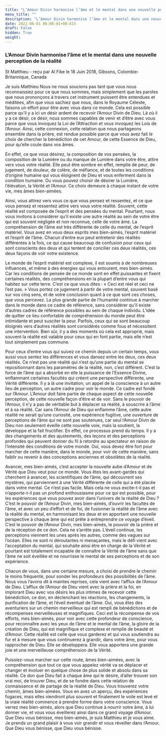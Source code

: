 ```yaml
---
title: "L’Amour Divin harmonise l’âme et le mental dans une nouvelle perception de la réalité"
menu_title: ""
description: "L’Amour Divin harmonise l’âme et le mental dans une nouvelle perception de la réalité"
date: 2022-06-01 06:00:01+00:415
draft: False
hidden: True
weight:
---
```

### L’Amour Divin harmonise l’âme et le mental dans une nouvelle perception de la réalité

St Matthieu - reçu par Al Fike le 18 Juin 2018, Gibsons, Colombie-Britannique, Canada

Je suis Matthieu Nous ne nous soucions pas tant que vous nous reconnaissiez pour ce que nous sommes, mais simplement que les paroles que nous prononçons à travers cet instrument puissent être entendues et méditées, afin que vous sachiez que nous, dans le Royaume Céleste, faisons un effort pour être avec vous dans ce monde. Cela est possible parce qu’il y a ici un désir ardent de recevoir l’Amour Divin de Dieu. Là où il y a ce désir, ce désir, nous sommes capables de venir et d’être avec vous parce que vous invoquez la Loi de l’Attraction et vous invoquez les Lois de l’Amour. Ainsi, cette connexion, cette relation que nous partageons ensemble dans la prière, est rendue possible parce que vous avez fait le choix de chercher la bénédiction de cet Amour, de cette Essence de Dieu, pour qu’elle coule dans vos âmes.

En effet, ce que vous désirez, la composition de vos pensées, la composition de la Lumière ou du manque de Lumière dans votre être, attire vers vous votre réalité. Elle peut être sombre en effet, remplie de peur, de jugement, de douleur, de colère, de méfiance, et de toutes les conditions d’origine humaine qui vous éloignent de Dieu et vous enferment dans la condition humaine. Ou vous pouvez choisir de désirer la Lumière, l’élévation, la Vérité et l’Amour. Ce choix demeure à chaque instant de votre vie, mes âmes bien-aimées.

Ainsi, vous attirez vers vous ce que vous pensez et ressentez, et ce que vous pensez et ressentez attire vers vous votre réalité. Souvent, cette réalité est composée de l’esprit et des pensées du mental. Pourtant, nous vous invitons à considérer qu’il existe une autre réalité au sein de votre être qui est souvent négligée et non reconnue, celle de votre âme. La compréhension de l’âme est très différente de celle du mental, de l’esprit matériel. Vous avez en vous deux esprits mes bien-aimés, l’esprit matériel et l’esprit de l’âme. Chacun d’entre eux peut entretenir des réalités différentes à la fois, ce qui cause beaucoup de confusion pour ceux qui sont conscients des deux et qui tentent de concilier ces deux réalités, ces deux façons de voir votre existence.

Le monde de l’esprit matériel est complexe, il est soumis à de nombreuses influences, et même à des énergies qui vous entourent, mes bien-aimés. Car les conditions de pensée de ce monde sont en effet puissantes et fixent certaines réalités, des compréhensions en la plupart d’entre vous qui habitez sur cette terre. C’est ce que vous dites : « Ceci est réel et ceci ne l’est pas. » Vous portez ce jugement à partir de votre mental, souvent basé sur vos cinq sens, et de votre conclusion quant à ce que sont ces choses, que vous percevez. La plus grande partie de l’humanité continue à marcher dans le monde dans ce cadre de référence, sans considérer qu’il existe d’autres cadres de référence possibles au sein de chaque individu. L’idée de quitter ce lieu confortable de compréhension du monde peut être intimidante et peut susciter la peur. Parfois, ceux qui se sont beaucoup éloignés vers d’autres réalités sont considérés comme fous et nécessitent une intervention. Bien sûr, il y a des moments où cela est approprié, mais souvent la réalité est valable pour ceux qui en font partie, mais elle n’est tout simplement pas commune.

Pour ceux d’entre vous qui suivez ce chemin depuis un certain temps, vous aussi vous sentez les différences et vous dansez entre les deux, ces deux réalités. Ce n’est pas une réalité qui n’est qu’une partie du mental se repositionnant dans les paramètres de la réalité, non, c’est différent. C’est la force de l’âme qui a absorbé en elle la puissance de l’Essence Divine, enflammant certaines facultés qui créent une perspective différente, une Vérité différente. Il y a là une invitation, un appel de la conscience à un autre lieu de perception, un autre cadre pour voir le monde. Ce cadre est fondé sur l’Amour. L’Amour doit faire partie de chaque aspect de cette nouvelle perception, de cette nouvelle façon d’être et de voir. Sans le pouvoir de l’Amour, il n’y a pas de véritable but à déplacer sa réalité, à souscrire à l’âme et à sa réalité. Car sans l’Amour de Dieu qui enflamme l’âme, cette autre réalité ne serait qu’une curiosité, une expérience fugitive, une ouverture de perceptions de l’âme qui ne sont pas soutenues, car seul l’Amour Divin de Dieu non seulement éveille cette nouvelle voie, mais la soutient, la développe et la fait fructifier. En effet, ce processus prend du temps. Il y a des changements et des ajustements, des leçons et des perceptions profondes qui peuvent donner du fil à retordre au spectateur en raison de l’intensité des conditions de votre monde. Oui, vous devez être fort pour marcher de cette manière, dans le monde, pour voir de cette manière, sans faiblir ou revenir à des conceptions anciennes et obsolètes de la réalité.

Avancer, mes bien-aimés, c’est accepter la nouvelle aube d’Amour et de Vérité que Dieu veut pour ce monde. Vous êtes les avant-gardes qui cherchent à avancer, les scientifiques de l’âme, qui découvrent ses mystères, qui parviennent à une Vérité différente de celle qui a été placée dans votre mental. Ce n’est pas facile. Mais cela ne vous excite-t-il pas et n’apporte-t-il pas un profond enthousiasme pour ce qui est possible, pour les expériences que vous pouvez avoir dans l’univers de la réalité de Dieu ? C’est le pouvoir de l’Amour Divin, mes bien-aimés, d’ouvrir les facultés de l’âme, et avec un peu d’effort et de foi, de fusionner la réalité de l’âme avec la réalité du mental, en harmonisant les deux et en apportant une nouvelle perspective à chaque âme qui est prête à entreprendre ce voyage d’éveil. C’est le pouvoir de l’Amour Divin, mes bien-aimés, le pouvoir de la prière et de la réception de ce don. Cela ne s’arrête pas. L’éveil continue, les perceptions viennent les unes après les autres, comme des vagues sur l’océan. Elles ne sont ni déroutantes ni menaçantes, mais le défi vient avec l’acceptation du mental, qui souhaite ainsi être en charge de la Vérité et pourtant est totalement incapable de connaître la Vérité de l’âme sans que l’âme ne soit éveillée et ne nourrisse le mental de ses perceptions et de son expérience.

Chacun de vous, dans une certaine mesure, a choisi de prendre le chemin le moins fréquenté, pour sonder les profondeurs des possibilités de l’âme. Nous vous l’avons dit à maintes reprises, cela vient avec l’afflux de l’Amour de Dieu. L’afflux de l’Amour de Dieu vient avec la prière et la foi, en implorant Dieu avec vos désirs les plus intimes de recevoir cette bénédiction, ce don, en déclenchant les réactions, les changements, la purification de l’âme, et l’éveil éventuel de l’âme. Oui, vous êtes des aventuriers sur un chemin merveilleux qui est rempli de bénédictions et de récompenses merveilleuses et magnifiques. Ceci est la récompense de vos efforts, mes bien-aimés, pour voir avec cette profondeur de conscience, pour reconnaître avec les yeux de l’âme et le mental de l’âme, la gloire de la création de Dieu, qui est magnifique et complexe et remplie de beauté et d’Amour. Cette réalité est celle que vous garderez et qui vous soutiendra au fur et à mesure que vous continuerez à grandir, dans votre âme, pour vous rapprocher de Dieu. Elle se développera. Elle vous apportera une grande joie et une merveilleuse compréhension de la Vérité.

Puissiez-vous marcher sur cette route, âmes bien-aimées, avec la compréhension que tout ce que vous appelez vérité va se déplacer et changer et évoluer en quelque chose de plus solide et absolu dans sa réalité. Ce don que Dieu fait à chaque âme qui le désire, d’aller trouver son vrai moi, de trouver Dieu, et de se fondre dans cette relation de connaissance et de partage de la réalité de Dieu. Vous trouverez votre chemin, âmes bien-aimées. Vous en avez un aperçu, des expériences fugaces, mais elles viendront plus souvent et finalement le voile est levé et la vraie réalité commence à prendre forme dans votre conscience. Vous verrez mes bien-aimés, alors que Dieu continue à nourrir votre âme, à lui donner vie, et vous vous éveillerez ainsi dans ce grand voyage d’Amour. Que Dieu vous bénisse, mes bien-aimés, je suis Matthieu et je vous aime. Je prends un grand plaisir à vous voir grandir et vous réveiller dans l’Amour. Que Dieu vous bénisse, que Dieu vous bénisse.



